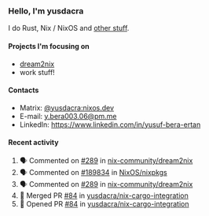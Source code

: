 ### Hello, I'm yusdacra

I do Rust, Nix / NixOS and [other stuff](https://gaze.systems/).

#### Projects I'm focusing on

- [dream2nix](https://github.com/nix-community/dream2nix)
- work stuff!

#### Contacts

- Matrix: [@yusdacra:nixos.dev](https://matrix.to/#/@yusdacra:nixos.dev)
- E-mail: y.bera003.06@pm.me
- LinkedIn: https://www.linkedin.com/in/yusuf-bera-ertan

#### Recent activity

<!--START_SECTION:activity-->
1. 🗣 Commented on [#289](https://github.com/nix-community/dream2nix/issues/289) in [nix-community/dream2nix](https://github.com/nix-community/dream2nix)
2. 🗣 Commented on [#189834](https://github.com/NixOS/nixpkgs/issues/189834) in [NixOS/nixpkgs](https://github.com/NixOS/nixpkgs)
3. 🗣 Commented on [#289](https://github.com/nix-community/dream2nix/issues/289) in [nix-community/dream2nix](https://github.com/nix-community/dream2nix)
4. 🎉 Merged PR [#84](https://github.com/yusdacra/nix-cargo-integration/pull/84) in [yusdacra/nix-cargo-integration](https://github.com/yusdacra/nix-cargo-integration)
5. 💪 Opened PR [#84](https://github.com/yusdacra/nix-cargo-integration/pull/84) in [yusdacra/nix-cargo-integration](https://github.com/yusdacra/nix-cargo-integration)
<!--END_SECTION:activity-->

